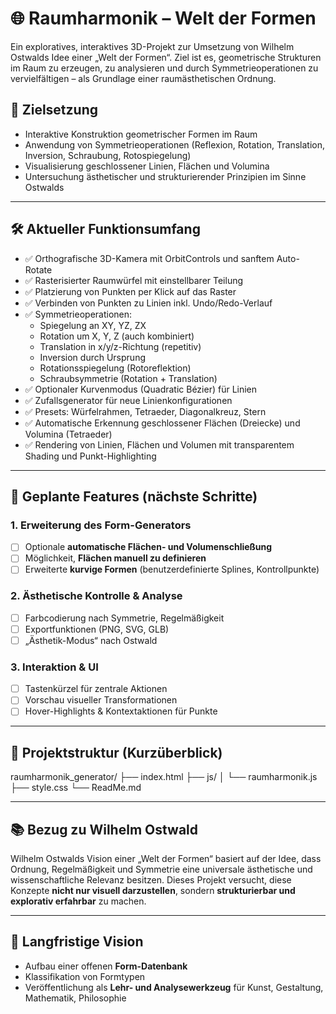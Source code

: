 # 🌐 Raumharmonik – Welt der Formen

Ein exploratives, interaktives 3D-Projekt zur Umsetzung von Wilhelm Ostwalds Idee einer „Welt der Formen“. Ziel ist es, geometrische Strukturen im Raum zu erzeugen, zu analysieren und durch Symmetrieoperationen zu vervielfältigen – als Grundlage einer raumästhetischen Ordnung.

## 🎯 Zielsetzung

- Interaktive Konstruktion geometrischer Formen im Raum  
- Anwendung von Symmetrieoperationen (Reflexion, Rotation, Translation, Inversion, Schraubung, Rotospiegelung)  
- Visualisierung geschlossener Linien, Flächen und Volumina  
- Untersuchung ästhetischer und strukturierender Prinzipien im Sinne Ostwalds

---

## 🛠️ Aktueller Funktionsumfang

- ✅ Orthografische 3D-Kamera mit OrbitControls und sanftem Auto-Rotate  
- ✅ Rasterisierter Raumwürfel mit einstellbarer Teilung  
- ✅ Platzierung von Punkten per Klick auf das Raster  
- ✅ Verbinden von Punkten zu Linien inkl. Undo/Redo-Verlauf  
- ✅ Symmetrieoperationen:
  - Spiegelung an XY, YZ, ZX  
  - Rotation um X, Y, Z (auch kombiniert)  
  - Translation in x/y/z-Richtung (repetitiv)  
  - Inversion durch Ursprung  
  - Rotationsspiegelung (Rotoreflektion)  
  - Schraubsymmetrie (Rotation + Translation)  
- ✅ Optionaler Kurvenmodus (Quadratic Bézier) für Linien  
- ✅ Zufallsgenerator für neue Linienkonfigurationen  
- ✅ Presets: Würfelrahmen, Tetraeder, Diagonalkreuz, Stern  
- ✅ Automatische Erkennung geschlossener Flächen (Dreiecke) und Volumina (Tetraeder)  
- ✅ Rendering von Linien, Flächen und Volumen mit transparentem Shading und Punkt-Highlighting

---

## 🔄 Geplante Features (nächste Schritte)

### 1. **Erweiterung des Form-Generators**
- [ ] Optionale **automatische Flächen- und Volumenschließung**
- [ ] Möglichkeit, **Flächen manuell zu definieren**
- [ ] Erweiterte **kurvige Formen** (benutzerdefinierte Splines, Kontrollpunkte)

### 2. **Ästhetische Kontrolle & Analyse**
- [ ] Farbcodierung nach Symmetrie, Regelmäßigkeit
- [ ] Exportfunktionen (PNG, SVG, GLB)
- [ ] „Ästhetik-Modus“ nach Ostwald

### 3. **Interaktion & UI**
- [ ] Tastenkürzel für zentrale Aktionen
- [ ] Vorschau visueller Transformationen
- [ ] Hover-Highlights & Kontextaktionen für Punkte

---

## 📁 Projektstruktur (Kurzüberblick)

raumharmonik_generator/
├── index.html
├── js/
│   └── raumharmonik.js
├── style.css
└── ReadMe.md

---

## 📚 Bezug zu Wilhelm Ostwald

Wilhelm Ostwalds Vision einer „Welt der Formen“ basiert auf der Idee, dass Ordnung, Regelmäßigkeit und Symmetrie eine universale ästhetische und wissenschaftliche Relevanz besitzen. Dieses Projekt versucht, diese Konzepte **nicht nur visuell darzustellen**, sondern **strukturierbar und explorativ erfahrbar** zu machen.

---

## 🧭 Langfristige Vision

- Aufbau einer offenen **Form-Datenbank**  
- Klassifikation von Formtypen  
- Veröffentlichung als **Lehr- und Analysewerkzeug** für Kunst, Gestaltung, Mathematik, Philosophie
